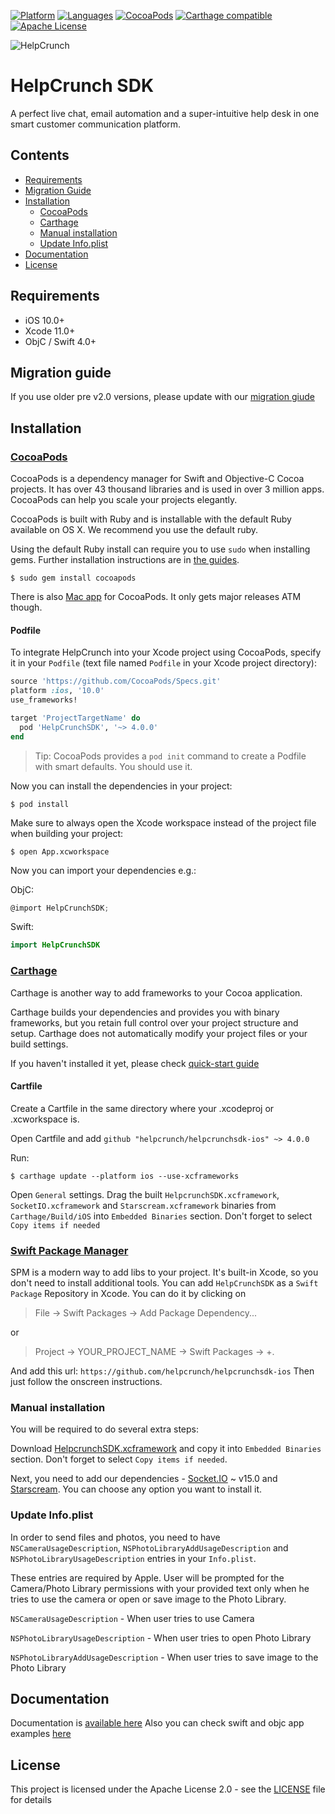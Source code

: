 [![Platform](https://img.shields.io/badge/platforms-iOS-orange.svg)](https://cocoapods.org/pods/HelpcrunchSDK)
[![Languages](https://img.shields.io/badge/languages-OjbC%20%7C%20%20Swift-orange.svg?maxAge=2592000)](https://github.com/helpcrunch/helpcrunchsdk-ios)
[![CocoaPods](https://img.shields.io/cocoapods/v/HelpCrunchSDK.svg)](#cocoapods)
[![Carthage compatible](https://img.shields.io/badge/Carthage-compatible-4BC51D.svg?style=flat)](#carthage)
[![Apache License](http://img.shields.io/badge/license-APACHE2-blue.svg?style=flat)](https://www.apache.org/licenses/LICENSE-2.0.html)

![HelpCrunch](https://helpcrunch.com/img/layout/menu/logo.svg)

# HelpCrunch SDK

A perfect live chat, email automation and a super-intuitive help desk in one smart customer communication platform.

## Contents

- [Requirements](#requirements)
- [Migration Guide](#migration-guide)
- [Installation](#installation)
   - [CocoaPods](#cocoapods)
   - [Carthage](#carthage)
   - [Manual installation](#manual-installation)
   - [Update Info.plist](#update-infoplist)
- [Documentation](#documentation)
- [License](#license)

## Requirements

- iOS 10.0+
- Xcode 11.0+
- ObjC / Swift 4.0+

## Migration guide

If you use older pre v2.0 versions, please update with our [migration giude](https://docs.helpcrunch.com/sdk-migration-guide-from-1-x-to-2-x.html)

## Installation

### [CocoaPods](https://cocoapods.org)

CocoaPods is a dependency manager for Swift and Objective-C Cocoa projects. It has over 43 thousand libraries and is used in over 3 million apps. CocoaPods can help you scale your projects elegantly.

CocoaPods is built with Ruby and is installable with the default Ruby available on OS X. We recommend you use the default ruby.

Using the default Ruby install can require you to use  `sudo`  when installing gems. Further installation instructions are in [the guides](https://guides.cocoapods.org/using/getting-started.html#getting-started).

```shell
$ sudo gem install cocoapods
```

There is also [Mac app](https://cocoapods.org/app) for CocoaPods. It only gets major releases ATM though.

#### Podfile

To integrate HelpCrunch into your Xcode project using CocoaPods, specify it in your `Podfile` (text file named `Podfile` in your Xcode project directory):

```ruby
source 'https://github.com/CocoaPods/Specs.git'
platform :ios, '10.0'
use_frameworks!

target 'ProjectTargetName' do
  pod 'HelpCrunchSDK', '~> 4.0.0'
end
```

> Tip: CocoaPods provides a `pod init` command to create a Podfile with smart defaults. You should use it.

Now you can install the dependencies in your project:

```shell
$ pod install
```

Make sure to always open the Xcode workspace instead of the project file when building your project:

```shell
$ open App.xcworkspace
```

Now you can import your dependencies e.g.:

ObjC:
```objective-c
@import HelpCrunchSDK;
```
Swift:
```swift
import HelpCrunchSDK
```

### [Carthage](https://github.com/Carthage/Carthage)

Carthage is another way to add frameworks to your Cocoa application.

Carthage builds your dependencies and provides you with binary frameworks, but you retain full control over your project structure and setup. Carthage does not automatically modify your project files or your build settings.

If you haven't installed it yet, please check [quick-start guide](https://github.com/Carthage/Carthage#quick-start)

#### Cartfile

Create a Cartfile in the same directory where your .xcodeproj or .xcworkspace is.

Open Cartfile and add `github "helpcrunch/helpcrunchsdk-ios" ~> 4.0.0`

Run:
```shell
$ carthage update --platform ios --use-xcframeworks
```

Open `General` settings. Drag the built `HelpcrunchSDK.xcframework`, `SocketIO.xcframework` and `Starscream.xcframework` binaries from `Carthage/Build/iOS` into `Embedded Binaries` section. Don't forget to select `Copy items if needed`


### [Swift Package Manager](https://swift.org/package-manager)

SPM is a modern way to add libs to your project. It's built-in Xcode, so you don't need to install additional tools.
You can add `HelpCrunchSDK` as a `Swift Package` Repository in Xcode. You can do it by clicking on

> File -> Swift Packages -> Add Package Dependency... 

or

> Project -> YOUR_PROJECT_NAME -> Swift Packages -> +.

And add this url: `https://github.com/helpcrunch/helpcrunchsdk-ios`
Then just follow the onscreen instructions.

### Manual installation

You will be required to do several extra steps:

Download [HelpcrunchSDK.xcframework](https://github.com/helpcrunch/helpcrunchsdk-ios) and copy it into `Embedded Binaries` section. Don't forget to select `Copy items if needed`.

Next, you need to add our dependencies - [Socket.IO](https://github.com/socketio/socket.io-client-swift) ~ v15.0 and [Starscream](https://github.com/daltoniam/Starscream). You can choose any option you want to install it.

### Update Info.plist

In order to send files and photos, you need to have `NSCameraUsageDescription`, `NSPhotoLibraryAddUsageDescription` and `NSPhotoLibraryUsageDescription` entries in your `Info.plist`.

These entries are required by Apple. User will be prompted for the Camera/Photo Library permissions with your provided text only when he tries to use the camera or open or save image to the Photo Library. 

`NSCameraUsageDescription` - When user tries to use Camera

`NSPhotoLibraryUsageDescription` - When user tries to open Photo Library

`NSPhotoLibraryAddUsageDescription` - When user tries to save image to the Photo Library

## Documentation

Documentation is [available here](https://docs.helpcrunch.com/ios-sdk.html)
Also you can check swift and objc app examples [here](https://github.com/helpcrunch/helpcrunchsdk-ios/tree/master/Examples)

## License

This project is licensed under the Apache License 2.0 - see the [LICENSE](LICENSE) file for details
